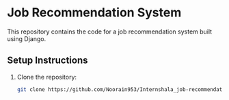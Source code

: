 # Job Recommendation System

This repository contains the code for a job recommendation system built using Django.

## Setup Instructions

1. Clone the repository:
   ```bash
   git clone https://github.com/Noorain953/Internshala_job-recommendation-system
